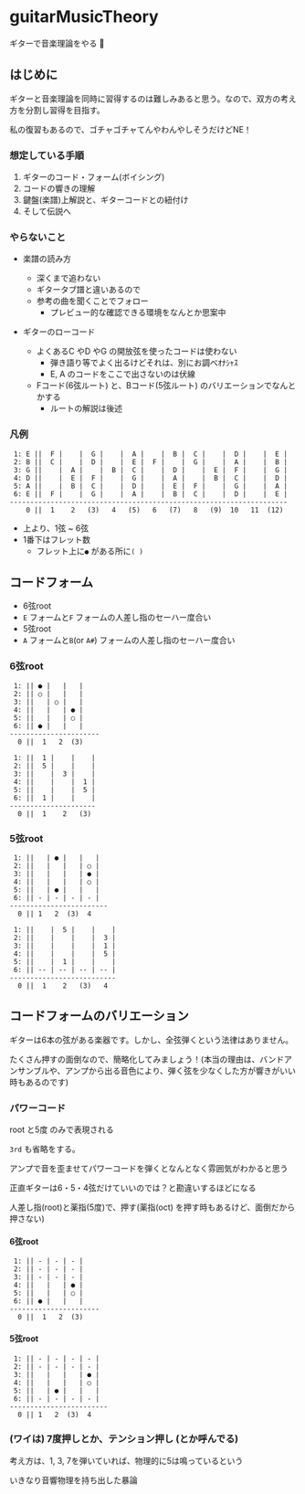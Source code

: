 # guitarMusicTheory

ギターで音楽理論をやる 😤


## はじめに

ギターと音楽理論を同時に習得するのは難しみあると思う。なので、双方の考え方を分割し習得を目指す。



私の復習もあるので、ゴチャゴチャてんやわんやしそうだけどNE！

### 想定している手順

1. ギターのコード・フォーム(ボイシング)
1. コードの響きの理解
1. 鍵盤(楽譜)上解説と、ギターコードとの紐付け
1. そして伝説へ

### やらないこと

- 楽譜の読み方
  - 深くまで追わない
  - ギタータブ譜と違いあるので
  - 参考の曲を聞くことでフォロー
    - プレビュー的な確認できる環境をなんとか思案中

- ギターのローコード
  - よくあるC やD やG の開放弦を使ったコードは使わない
    - 弾き語り等でよく出るけどそれは、別にお調べｵﾅｼｬｽ
    - E, A のコードをここで出さないのは伏線
  - Fコード(6弦ルート) と、Bコード(5弦ルート) のバリエーションでなんとかする
    - ルートの解説は後述


### 凡例

```
 1: E ||  F |    |  G |    |  A |    |  B |  C |    |  D |    |  E |
 2: B ||  C |    |  D |    |  E |  F |    |  G |    |  A |    |  B |
 3: G ||    |  A |    |  B |  C |    |  D |    |  E |  F |    |  G |
 4: D ||    |  E |  F |    |  G |    |  A |    |  B |  C |    |  D |
 5: A ||    |  B |  C |    |  D |    |  E |  F |    |  G |    |  A |
 6: E ||  F |    |  G |    |  A |    |  B |  C |    |  D |    |  E |
--------------------------------------------------------------------
    0 ||  1    2   (3)   4   (5)   6   (7)   8   (9)  10   11  (12)

```

- 上より、1弦 ~ 6弦
- 1番下はフレット数
  - フレット上に`●` がある所に`( )`

## コードフォーム

- 6弦root
 - `E` フォームと`F` フォームの人差し指のセーハー度合い
- 5弦root
 - `A` フォームと`B`(or `A#`) フォームの人差し指のセーハー度合い

### 6弦root

```
 1: || ● |   |   |
 2: || ○ |   |   |
 3: ||   | ○ |   |
 4: ||   |   | ● |
 5: ||   |   | ○ |
 6: || ● |   |   |
----------------------
  0 ||  1   2  (3)

```


```
 1: ||  1 |    |    |
 2: ||  5 |    |    |
 3: ||    |  3 |    |
 4: ||    |    |  1 |
 5: ||    |    |  5 |
 6: ||  1 |    |    |
---------------------
  0 ||  1    2   (3)

```



### 5弦root

```
 1: ||   | ● |   |   |
 2: ||   |   |   | ○ |
 3: ||   |   |   | ● |
 4: ||   |   |   | ○ |
 5: ||   | ● |   |   |
 6: || - | - | - | - |
------------------------
  0 || 1   2  (3)  4

```


```
 1: ||    |  5 |    |    |
 2: ||    |    |    |  3 |
 3: ||    |    |    |  1 |
 4: ||    |    |    |  5 |
 5: ||    |  1 |    |    |
 6: || -- | -- | -- | -- |
--------------------------
  0 ||  1    2   (3)   4

```


## コードフォームのバリエーション

ギターは6本の弦がある楽器です。しかし、全弦弾くという法律はありません。



たくさん押すの面倒なので、簡略化してみましょう！(本当の理由は、バンドアンサンブルや、アンプから出る音色により、弾く弦を少なくした方が響きがいい時もあるのです)


### パワーコード

root と5度 のみで表現される

`3rd` も省略をする。


アンプで音を歪ませてパワーコードを弾くとなんとなく雰囲気がわかると思う


正直ギターは6・5・4弦だけていいのでは？と勘違いするほどになる



人差し指(root)と薬指(5度)で、押す(薬指(oct) を押す時もあるけど、面倒だから押さない)


#### 6弦root

```
 1: || - | - | - |
 2: || - | - | - |
 3: || - | - | - |
 4: ||   |   | ● |
 5: ||   |   | ○ |
 6: || ● |   |   |
----------------------
  0 ||  1   2  (3)

```


#### 5弦root

```
 1: || - | - | - | - |
 2: || - | - | - | - |
 3: ||   |   |   | ● |
 4: ||   |   |   | ○ |
 5: ||   | ● |   |   |
 6: || - | - | - | - |
------------------------
  0 || 1   2  (3)  4
```


### (ワイは) 7度押しとか、テンション押し (とか呼んでる)


考え方は、1, 3, 7を弾いていれば、物理的に5は鳴っているという


いきなり音響物理を持ち出した暴論






